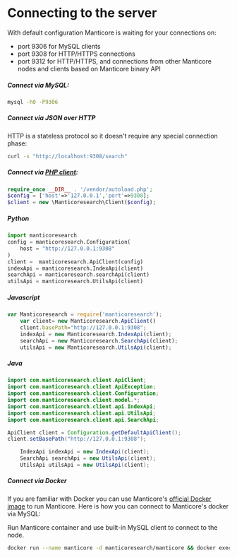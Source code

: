 # Connecting to the server

<!-- example connect -->
With default configuration Manticore is waiting for your connections on:

  * port 9306 for MySQL clients
  * port 9308 for HTTP/HTTPS connections
  * port 9312 for HTTP/HTTPS, and connections from other Manticore nodes and clients based on Manticore binary API

<!-- intro -->
##### Connect via MySQL:

<!-- request SQL -->
```bash
mysql -h0 -P9306
```

<!-- intro -->
##### Connect via JSON over HTTP

<!-- request HTTP -->
HTTP is a stateless protocol so it doesn't require any special connection phase:

```bash
curl -s "http://localhost:9308/search"
```

<!-- intro -->
##### Connect via [PHP client](https://github.com/manticoresoftware/manticoresearch-php):

<!-- request PHP -->
```php
require_once __DIR__ . '/vendor/autoload.php';
$config = ['host'=>'127.0.0.1','port'=>9308];
$client = new \Manticoresearch\Client($config);
```
<!-- intro -->
##### Python
<!-- request Python -->
```python
import manticoresearch
config = manticoresearch.Configuration(
    host = "http://127.0.0.1:9308"
)
client =  manticoresearch.ApiClient(config)
indexApi = manticoresearch.IndexApi(client)
searchApi = manticoresearch.searchApi(client)
utilsApi = manticoresearch.UtilsApi(client)
```
<!-- intro -->
##### Javascript
<!-- request Javascript -->
```javascript
var Manticoresearch = require('manticoresearch');
    var client= new Manticoresearch.ApiClient()
    client.basePath="http://127.0.0.1:9308";
    indexApi = new Manticoresearch.IndexApi(client);
    searchApi = new Manticoresearch.SearchApi(client);
    utilsApi = new Manticoresearch.UtilsApi(client);
```

<!-- intro -->
##### Java
<!-- request Java -->
```java
import com.manticoresearch.client.ApiClient;
import com.manticoresearch.client.ApiException;
import com.manticoresearch.client.Configuration;
import com.manticoresearch.client.model.*;
import com.manticoresearch.client.api.IndexApi;
import com.manticoresearch.client.api.UtilsApi;
import com.manticoresearch.client.api.SearchApi;

ApiClient client = Configuration.getDefaultApiClient();
client.setBasePath("http://127.0.0.1:9308");

    IndexApi indexApi = new IndexApi(client);
    SearchApi searchApi = new UtilsApi(client);
    UtilsApi utilsApi = new UtilsApi(client);
```
<!-- intro -->
##### Connect via Docker
If you are familiar with Docker you can use Manticore's [official Docker image](https://github.com/manticoresoftware/docker) to run Manticore. Here is how you can connect to Manticore's docker via MySQL:
<!-- request docker -->
Run Manticore container and use built-in MySQL client to connect to the node.
```bash
docker run --name manticore -d manticoresearch/manticore && docker exec -it manticore mysql
```
<!-- end -->
